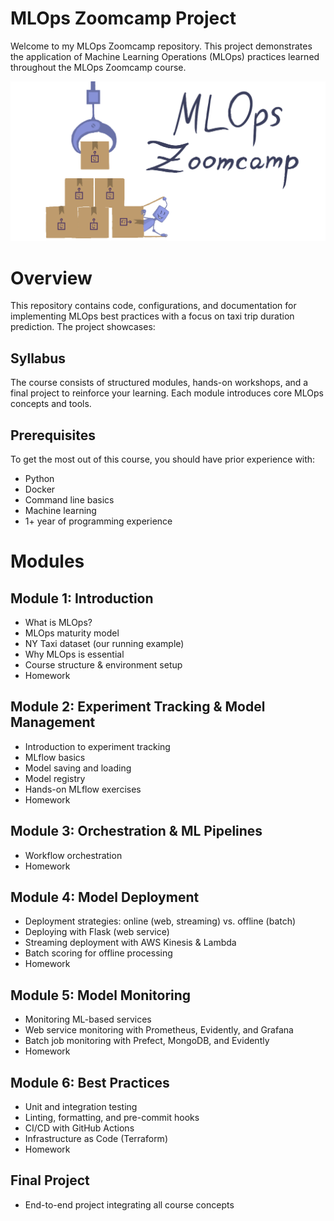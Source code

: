 # MLOps Zoomcamp Project
Welcome to my MLOps Zoomcamp repository. This project demonstrates the application of Machine Learning Operations (MLOps) practices learned throughout the MLOps Zoomcamp course.

![MLOps Logo](./01-intro/imgs/mlops_logo.png)

# Overview
This repository contains code, configurations, and documentation for implementing MLOps best practices with a focus on taxi trip duration prediction. The project showcases:

## Syllabus
The course consists of structured modules, hands-on workshops, and a final project to reinforce your learning. Each module introduces core MLOps concepts and tools.

## Prerequisites
To get the most out of this course, you should have prior experience with:

- Python
- Docker
- Command line basics
- Machine learning
- 1+ year of programming experience

# Modules
## Module 1: Introduction
- What is MLOps?
- MLOps maturity model
- NY Taxi dataset (our running example)
- Why MLOps is essential
- Course structure & environment setup
- Homework

## Module 2: Experiment Tracking & Model Management
- Introduction to experiment tracking
- MLflow basics
- Model saving and loading
- Model registry
- Hands-on MLflow exercises
- Homework

## Module 3: Orchestration & ML Pipelines
- Workflow orchestration
- Homework

## Module 4: Model Deployment
- Deployment strategies: online (web, streaming) vs. offline (batch)
- Deploying with Flask (web service)
- Streaming deployment with AWS Kinesis & Lambda
- Batch scoring for offline processing
- Homework

## Module 5: Model Monitoring
- Monitoring ML-based services
- Web service monitoring with Prometheus, Evidently, and Grafana
- Batch job monitoring with Prefect, MongoDB, and Evidently
- Homework

## Module 6: Best Practices
- Unit and integration testing
- Linting, formatting, and pre-commit hooks
- CI/CD with GitHub Actions
- Infrastructure as Code (Terraform)
- Homework

## Final Project
- End-to-end project integrating all course concepts